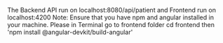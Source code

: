 The Backend API run on localhost:8080/api/patient and Frontend run on localhost:4200
Note: Ensure that you have npm and angular installed in your machine. 
Please in Terminal go to frontend folder cd frontend then 'npm install @angular-devkit/build-angular'
